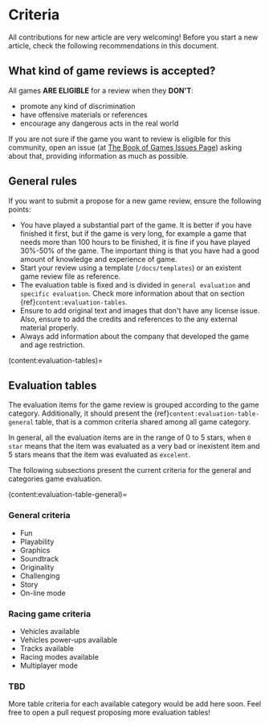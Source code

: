 # Criteria

All contributions for new article are very welcoming! Before you start a new
article, check the following recommendations in this document.

## What kind of game reviews is accepted?

All games **ARE ELIGIBLE** for a review when they **DON'T**:

- promote any kind of discrimination
- have offensive materials or references
- encourage any dangerous acts in the real world

If you are not sure if the game you want to review is eligible for this community,
open an issue (at [The Book of Games Issues Page][thebookofgames-issues]) asking about that, providing information as much as possible.

## General rules

If you want to submit a propose for a new game review, ensure the following points:

- You have played a substantial part of the game. It is better if you have finished it first,
but if the game is very long, for example a game that needs more than 100 hours to be finished,
it is fine if you have played 30%-50% of the game. The important thing is that you have had
a good amount of knowledge and experience of game.
- Start your review using a template (`/docs/templates`) or an existent game review file as reference.
- The evaluation table is fixed and is divided in `general evaluation` and `specific evaluation`.
Check more information about that on section {ref}`content:evaluation-tables`.
- Ensure to add original text and images that don't have any license issue. Also, ensure to add
the credits and references to the any external material properly.
- Always add information about the company that developed the game and age restriction.

(content:evaluation-tables)=
## Evaluation tables

The evaluation items for the game review is grouped according to the game category.
Additionally, it should present the {ref}`content:evaluation-table-general` table,
that is a common criteria shared among all game category.

In general, all the evaluation items are in the range of 0 to 5 stars, when `0 star` means that the
item was evaluated as a very bad or inexistent item and 5 stars means that the item was evaluated as
`excelent`.

The following subsections present the current criteria for the general and
categories game evaluation.

(content:evaluation-table-general)=
### General criteria

* Fun
* Playability
* Graphics
* Soundtrack
* Originality
* Challenging
* Story
* On-line mode

### Racing game criteria

* Vehicles available
* Vehicles power-ups available
* Tracks available
* Racing modes available
* Multiplayer mode

### TBD

More table criteria for each available category would be add here soon.
Feel free to open a pull request proposing more evaluation tables!

<!-- LINKS -->

[thebookofgames-issues]: https://github.com/xmnlab/thebooksofgames/issues "The Book of Games Issues Page"
